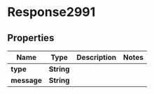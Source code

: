 
# Response2991

## Properties
Name | Type | Description | Notes
------------ | ------------- | ------------- | -------------
**type** | **String** |  | 
**message** | **String** |  | 



